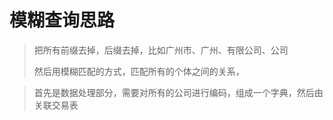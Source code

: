 # 模糊查询思路
> 把所有前缀去掉，后缀去掉，比如广州市、广州、有限公司、公司
> 
> 然后用模糊匹配的方式，匹配所有的个体之间的关系，

> 首先是数据处理部分，需要对所有的公司进行编码，组成一个字典，然后由关联交易表 
